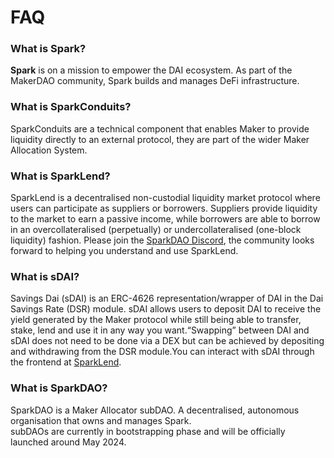 # FAQ

### What is Spark?

**Spark** is on a mission to empower the DAI ecosystem. As part of the MakerDAO community, Spark builds and manages DeFi infrastructure.

### What is SparkConduits?

SparkConduits are a technical component that enables Maker to provide liquidity directly to an external protocol, they are part of the wider Maker Allocation System.

### What is SparkLend?

SparkLend is a decentralised non-custodial liquidity market protocol where users can participate as suppliers or borrowers. Suppliers provide liquidity to the market to earn a passive income, while borrowers are able to borrow in an overcollateralised (perpetually) or undercollateralised (one-block liquidity) fashion. Please join the [SparkDAO Discord](https://discord.gg/sparkdao), the community looks forward to helping you understand and use SparkLend.

### What is sDAI? <a href="#what-is-sdai" id="what-is-sdai"></a>

Savings Dai (sDAI) is an ERC-4626 representation/wrapper of DAI in the Dai Savings Rate (DSR) module. sDAI allows users to deposit DAI to receive the yield generated by the Maker protocol while still being able to transfer, stake, lend and use it in any way you want.“Swapping” between DAI and sDAI does not need to be done via a DEX but can be achieved by depositing and withdrawing from the DSR module.You can interact with sDAI through the frontend at [SparkLend](https://app.spark.fi/sdai/).

### What is SparkDAO?

SparkDAO is a Maker Allocator subDAO. A decentralised, autonomous organisation that owns and manages Spark.\
subDAOs are currently in bootstrapping phase and will be officially launched around May 2024.
